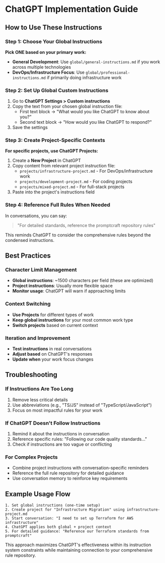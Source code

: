 # ChatGPT Implementation Guide

## How to Use These Instructions

### Step 1: Choose Your Global Instructions

**Pick ONE based on your primary work:**

- **General Development**: Use `global/general-instructions.md` if you work across multiple technologies
- **DevOps/Infrastructure Focus**: Use `global/professional-instructions.md` if primarily doing infrastructure work

### Step 2: Set Up Global Custom Instructions

1. Go to **ChatGPT Settings > Custom instructions**
2. Copy the text from your chosen global instruction file:
   - First text block → "What would you like ChatGPT to know about you?"
   - Second text block → "How would you like ChatGPT to respond?"
3. Save the settings

### Step 3: Create Project-Specific Contexts

**For specific projects, use ChatGPT Projects:**

1. Create a **New Project** in ChatGPT
2. Copy content from relevant project instruction file:
   - `projects/infrastructure-project.md` - For DevOps/infrastructure work
   - `projects/development-project.md` - For coding projects
   - `projects/mixed-project.md` - For full-stack projects
3. Paste into the project's instructions field

### Step 4: Reference Full Rules When Needed

In conversations, you can say:
> "For detailed standards, reference the promptcraft repository rules"

This reminds ChatGPT to consider the comprehensive rules beyond the condensed instructions.

## Best Practices

### Character Limit Management

- **Global instructions**: ~1500 characters per field (these are optimized)
- **Project instructions**: Usually more flexible space
- **Monitor usage**: ChatGPT will warn if approaching limits

### Context Switching

- **Use Projects** for different types of work
- **Keep global instructions** for your most common work type
- **Switch projects** based on current context

### Iteration and Improvement

- **Test instructions** in real conversations
- **Adjust based** on ChatGPT's responses
- **Update when** your work focus changes

## Troubleshooting

### If Instructions Are Too Long

1. Remove less critical details
2. Use abbreviations (e.g., "TS/JS" instead of "TypeScript/JavaScript")
3. Focus on most impactful rules for your work

### If ChatGPT Doesn't Follow Instructions

1. Remind it about the instructions in conversation
2. Reference specific rules: "Following our code quality standards..."
3. Check if instructions are too vague or conflicting

### For Complex Projects

- Combine project instructions with conversation-specific reminders
- Reference the full rule repository for detailed guidance
- Use conversation memory to reinforce key requirements

## Example Usage Flow

```text
1. Set global instructions (one-time setup)
2. Create project for "Infrastructure Migration" using infrastructure-project.md
3. Start conversation: "I need to set up Terraform for AWS infrastructure"
4. ChatGPT applies both global + project context
5. For detailed guidance: "Reference our Terraform standards from promptcraft"
```

This approach maximizes ChatGPT's effectiveness within its instruction system constraints while maintaining connection to your comprehensive rule repository.
